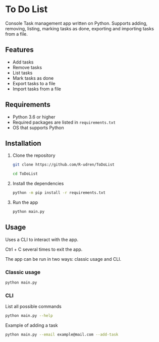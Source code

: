 # To Do List

Console Task management app written on Python. Supports adding, removing, listing, marking tasks as done, exporting and
importing tasks from a file.

## Features

- Add tasks
- Remove tasks
- List tasks
- Mark tasks as done
- Export tasks to a file
- Import tasks from a file

## Requirements

- Python 3.6 or higher
- Required packages are listed in `requirements.txt`
- OS that supports Python

## Installation

1. Clone the repository

   ```bash
   git clone https://github.com/R-udren/ToDoList
   ```

   ```bash
   cd ToDoList
   ```

2. Install the dependencies
   ```bash
   python -m pip install -r requirements.txt
   ```
3. Run the app
   ```bash
   python main.py
   ```

## Usage

Uses a CLI to interact with the app.

Ctrl + C several times to exit the app.

The app can be run in two ways: classic usage and CLI.

### Classic usage

```bash
python main.py
```

### CLI

List all possible commands

```bash
python main.py --help
```

Example of adding a task

```bash
python main.py --email example@mail.com --add-task
```
